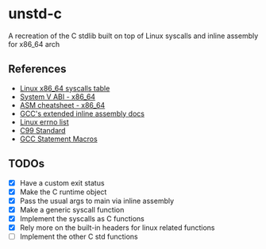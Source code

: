 # unstd-c

A recreation of the C stdlib built on top of Linux syscalls and inline assembly
for x86_64 arch

## References

-   [Linux x86_64 syscalls table](https://blog.rchapman.org/posts/Linux_System_Call_Table_for_x86_64/)
-   [System V ABI - x86_64](https://refspecs.linuxbase.org/elf/x86_64-abi-0.99.pdf)
-   [ASM cheatsheet - x86_64](https://cs.brown.edu/courses/cs033/docs/guides/x64_cheatsheet.pdf)
-   [GCC's extended inline assembly docs](https://gcc.gnu.org/onlinedocs/gcc/Using-Assembly-Language-with-C.html)
-   [Linux errno list](https://gist.github.com/greggyNapalm/2413028)
-   [C99 Standard](https://www.dii.uchile.cl/~daespino/files/Iso_C_1999_definition.pdf)
-   [GCC Statement Macros](http://gcc.gnu.org/onlinedocs/gcc/Statement-Exprs.html)

## TODOs

-   [x] Have a custom exit status
-   [x] Make the C runtime object
-   [x] Pass the usual args to main via inline assembly
-   [x] Make a generic syscall function
-   [x] Implement the syscalls as C functions
-   [x] Rely more on the built-in headers for linux related functions
-   [ ] Implement the other C std functions
